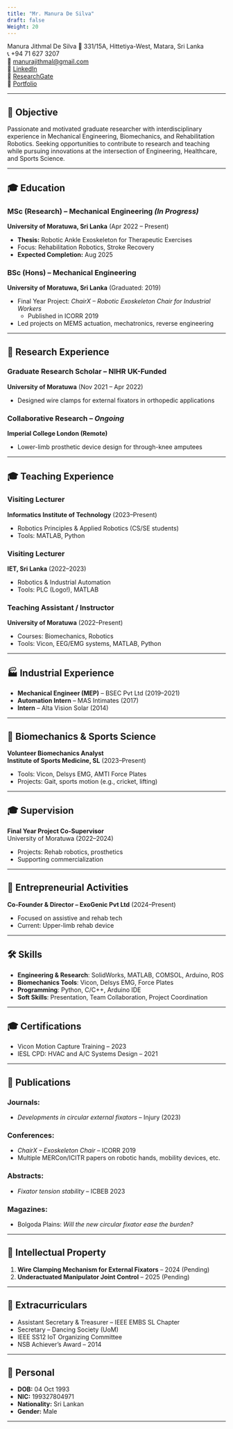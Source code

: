 ```yaml
---
title: "Mr. Manura De Silva"
draft: false
Weight: 20
---
```


Manura Jithmal De Silva
📍 331/15A, Hittetiya-West, Matara, Sri Lanka  
📞 +94 71 627 3207  
📧 manurajithmal@gmail.com  
🔗 [LinkedIn](https://www.linkedin.com/in/manura-jithmal-de-silva)  
🔗 [ResearchGate](https://www.researchgate.net/profile/Manura-De-Silva)  
🔗 [Portfolio](https://manuradesilva.myportfolio.com)

---

## 🎯 Objective

Passionate and motivated graduate researcher with interdisciplinary experience in Mechanical Engineering, Biomechanics, and Rehabilitation Robotics. Seeking opportunities to contribute to research and teaching while pursuing innovations at the intersection of Engineering, Healthcare, and Sports Science.

---

## 🎓 Education

### MSc (Research) – Mechanical Engineering *(In Progress)*  
**University of Moratuwa, Sri Lanka** (Apr 2022 – Present)  
- **Thesis:** Robotic Ankle Exoskeleton for Therapeutic Exercises  
- Focus: Rehabilitation Robotics, Stroke Recovery  
- **Expected Completion:** Aug 2025

### BSc (Hons) – Mechanical Engineering  
**University of Moratuwa, Sri Lanka** (Graduated: 2019)  
- Final Year Project: *ChairX – Robotic Exoskeleton Chair for Industrial Workers*  
  - Published in ICORR 2019  
- Led projects on MEMS actuation, mechatronics, reverse engineering

---

## 🔬 Research Experience

### Graduate Research Scholar – NIHR UK-Funded  
**University of Moratuwa** (Nov 2021 – Apr 2022)  
- Designed wire clamps for external fixators in orthopedic applications

### Collaborative Research – *Ongoing*  
**Imperial College London (Remote)**  
- Lower-limb prosthetic device design for through-knee amputees

---

## 🎓 Teaching Experience

### Visiting Lecturer  
**Informatics Institute of Technology** (2023–Present)  
- Robotics Principles & Applied Robotics (CS/SE students)  
- Tools: MATLAB, Python

### Visiting Lecturer  
**IET, Sri Lanka** (2022–2023)  
- Robotics & Industrial Automation  
- Tools: PLC (Logo!), MATLAB

### Teaching Assistant / Instructor  
**University of Moratuwa** (2022–Present)  
- Courses: Biomechanics, Robotics  
- Tools: Vicon, EEG/EMG systems, MATLAB, Python

---

## 🏭 Industrial Experience

- **Mechanical Engineer (MEP)** – BSEC Pvt Ltd (2019–2021)  
- **Automation Intern** – MAS Intimates (2017)  
- **Intern** – Alta Vision Solar (2014)

---

## 🧬 Biomechanics & Sports Science

**Volunteer Biomechanics Analyst**  
**Institute of Sports Medicine, SL** (2023–Present)  
- Tools: Vicon, Delsys EMG, AMTI Force Plates  
- Projects: Gait, sports motion (e.g., cricket, lifting)

---

## 🎓 Supervision

**Final Year Project Co-Supervisor**  
University of Moratuwa (2022–2024)  
- Projects: Rehab robotics, prosthetics  
- Supporting commercialization

---

## 🚀 Entrepreneurial Activities

**Co-Founder & Director – ExoGenic Pvt Ltd** (2024–Present)  
- Focused on assistive and rehab tech  
- Current: Upper-limb rehab device

---

## 🛠 Skills

- **Engineering & Research**: SolidWorks, MATLAB, COMSOL, Arduino, ROS  
- **Biomechanics Tools**: Vicon, Delsys EMG, Force Plates  
- **Programming**: Python, C/C++, Arduino IDE  
- **Soft Skills**: Presentation, Team Collaboration, Project Coordination

---

## 🎓 Certifications

- Vicon Motion Capture Training – 2023  
- IESL CPD: HVAC and A/C Systems Design – 2021

---

## 📝 Publications

### Journals:
- *Developments in circular external fixators* – Injury (2023)

### Conferences:
- *ChairX – Exoskeleton Chair* – ICORR 2019  
- Multiple MERCon/ICITR papers on robotic hands, mobility devices, etc.

### Abstracts:
- *Fixator tension stability* – ICBEB 2023

### Magazines:
- Bolgoda Plains: *Will the new circular fixator ease the burden?*

---

## 🧠 Intellectual Property

1. **Wire Clamping Mechanism for External Fixators** – 2024 (Pending)  
2. **Underactuated Manipulator Joint Control** – 2025 (Pending)

---

## 🏅 Extracurriculars

- Assistant Secretary & Treasurer – IEEE EMBS SL Chapter  
- Secretary – Dancing Society (UoM)  
- IEEE SS12 IoT Organizing Committee  
- NSB Achiever’s Award – 2014  

---

## 👤 Personal

- **DOB:** 04 Oct 1993  
- **NIC:** 199327804971  
- **Nationality:** Sri Lankan  
- **Gender:** Male

---
